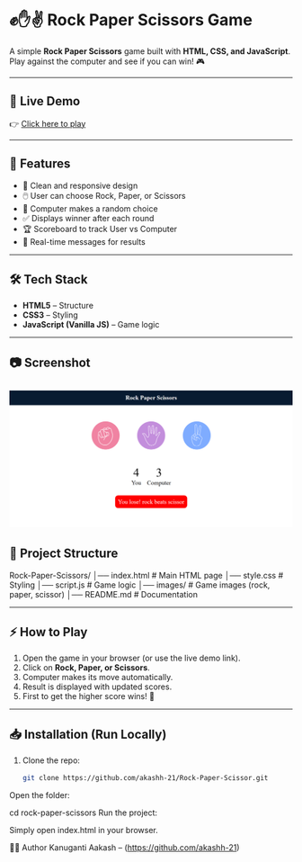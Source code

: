 # ✊✋✌️ Rock Paper Scissors Game

A simple **Rock Paper Scissors** game built with **HTML, CSS, and JavaScript**.  
Play against the computer and see if you can win! 🎮  

---

## 🚀 Live Demo  
👉 [Click here to play](https://your-deploy-link-here.com)  

---

## 📌 Features
- 🎨 Clean and responsive design  
- 🖱️ User can choose Rock, Paper, or Scissors  
- 🤖 Computer makes a random choice  
- ✅ Displays winner after each round  
- 🏆 Scoreboard to track User vs Computer  
- 🔄 Real-time messages for results  

---

## 🛠️ Tech Stack
- **HTML5** – Structure  
- **CSS3** – Styling  
- **JavaScript (Vanilla JS)** – Game logic  

---

## 📷 Screenshot
![Game Screenshot](images/demo.png)  
---

## 📂 Project Structure
Rock-Paper-Scissors/
│── index.html # Main HTML page
│── style.css # Styling
│── script.js # Game logic
│── images/ # Game images (rock, paper, scissor)
│── README.md # Documentation


---

## ⚡ How to Play
1. Open the game in your browser (or use the live demo link).  
2. Click on **Rock, Paper, or Scissors**.  
3. Computer makes its move automatically.  
4. Result is displayed with updated scores.  
5. First to get the higher score wins! 🎉  

---

## 📥 Installation (Run Locally)
1. Clone the repo:
   ```bash
   git clone https://github.com/akashh-21/Rock-Paper-Scissor.git
Open the folder:

cd rock-paper-scissors
Run the project:

Simply open index.html in your browser.

👨‍💻 Author
Kanuganti Aakash – (https://github.com/akashh-21)

